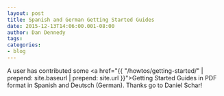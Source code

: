 ```yaml
---
layout: post
title: Spanish and German Getting Started Guides
date: 2015-12-13T14:06:00.001-08:00
author: Dan Dennedy
tags: 
categories:
- blog
---
```


A user has contributed some <a href="{{  "/howtos/getting-started/" | prepend: site.baseurl | prepend: site.url }}">Getting Started Guides</a> in PDF format in Spanish and Deutsch (German). Thanks go to&nbsp;Daniel Schar!<br><br>
